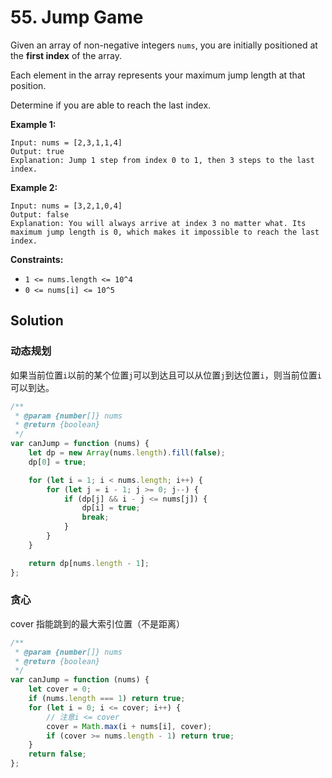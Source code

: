 # 55. Jump Game

Given an array of non-negative integers `nums`, you are initially positioned at the **first index** of the array.

Each element in the array represents your maximum jump length at that position.

Determine if you are able to reach the last index.

**Example 1:**

```
Input: nums = [2,3,1,1,4]
Output: true
Explanation: Jump 1 step from index 0 to 1, then 3 steps to the last index.
```

**Example 2:**

```
Input: nums = [3,2,1,0,4]
Output: false
Explanation: You will always arrive at index 3 no matter what. Its maximum jump length is 0, which makes it impossible to reach the last index.
```

**Constraints:**

-   `1 <= nums.length <= 10^4`
-   `0 <= nums[i] <= 10^5`

## Solution

### 动态规划

如果当前位置`i`以前的某个位置`j`可以到达且可以从位置`j`到达位置`i`，则当前位置`i`可以到达。

```javascript
/**
 * @param {number[]} nums
 * @return {boolean}
 */
var canJump = function (nums) {
    let dp = new Array(nums.length).fill(false);
    dp[0] = true;

    for (let i = 1; i < nums.length; i++) {
        for (let j = i - 1; j >= 0; j--) {
            if (dp[j] && i - j <= nums[j]) {
                dp[i] = true;
                break;
            }
        }
    }

    return dp[nums.length - 1];
};
```

### 贪心

cover 指能跳到的最大索引位置（不是距离）

```javascript
/**
 * @param {number[]} nums
 * @return {boolean}
 */
var canJump = function (nums) {
    let cover = 0;
    if (nums.length === 1) return true;
    for (let i = 0; i <= cover; i++) {
        // 注意i <= cover
        cover = Math.max(i + nums[i], cover);
        if (cover >= nums.length - 1) return true;
    }
    return false;
};
```
